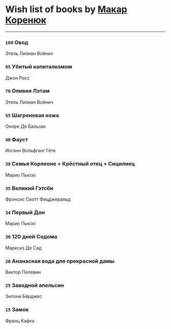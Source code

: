 # Wish list of books by [Макар Коренюк](http://vk.com/id126368737)
---

### `100` Овод
Этель Лилиан Войнич

### `85` Убитый капитализмом
Джон Росс

### `70` Оливия Лэтам
Этель Лилиан Войнич

### `55` Шагреневая кожа
Оноре Де Бальзак

### `40` Фауст
Иоганн Вольфганг Гёте

### `38` Семья Корлеоне + Крёстный отец + Сицилиец
Марио Пьюзо

### `35` Великий Гэтсби
Фрэнсис Скотт Фицджеральд

### `34` Первый Дон
Марио Пьюзо

### `30` 120 дней Содома
Марксиз Де Сад

### `26` Ананасная вода для прекрасной дамы
Виктор Пелевин

### `25` Заводной апельсин
Энтони Бёрджес

### `15` Замок
Франц Кафка

